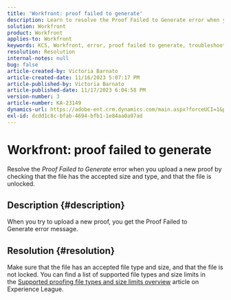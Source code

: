 ```yaml
---
title: 'Workfront: proof failed to generate'
description: Learn to resolve the Proof Failed to Generate error when you upload a new proof in Workfront.
solution: Workfront
product: Workfront
applies-to: Workfront
keywords: KCS, Workfront, error, proof failed to generate, troubleshooting
resolution: Resolution
internal-notes: null
bug: false
article-created-by: Victoria Barnato
article-created-date: 11/16/2023 5:07:17 PM
article-published-by: Victoria Barnato
article-published-date: 11/17/2023 6:04:58 PM
version-number: 3
article-number: KA-23149
dynamics-url: https://adobe-ent.crm.dynamics.com/main.aspx?forceUCI=1&pagetype=entityrecord&etn=knowledgearticle&id=f3647097-a284-ee11-8179-6045bd006a22
exl-id: dcdd1c8c-bfab-4694-bfb1-1e84aa0a97ad
---
```

# Workfront: proof failed to generate


Resolve the *Proof Failed to Generate* error when you upload a new proof by checking that the file has the accepted size and type, and that the file is unlocked.

## Description {#description}


When you try to upload a new proof, you get the Proof Failed to Generate error message.


## Resolution {#resolution}


Make sure that the file has an accepted file type and size, and that the file is not locked. You can find a list of supported file types and size limits in the [Supported proofing file types and size limits overview](https://experienceleague.adobe.com/docs/workfront/using/review-and-approve-work/proofing/proofing-overview/supported-proofing-file-types.html?lang=en#:~:text=File%20size%20limits&amp;text=Files%20must%20be%20less%20than,be%20less%20than%20100%20MB.) article on Experience League.
